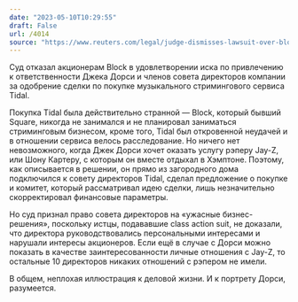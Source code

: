 ```yaml
---
date: "2023-05-10T10:29:55"
draft: False
url: /4014
source: "https://www.reuters.com/legal/judge-dismisses-lawsuit-over-blocks-terrible-purchase-jay-zs-tidal-2023-05-09/"
---
```


Суд отказал акционерам Block в удовлетворении иска по привлечению к ответственности Джека Дорси и членов совета директоров компании за одобрение сделки по покупке музыкального стримингового сервиса Tidal.

Покупка Tidal была действительно странной — Block, который бывший Square, никогда не занимался и не планировал заниматься стриминговым бизнесом, кроме того, Tidal был откровенной неудачей и в отношении сервиса велось расследование. Но ничего нет невозможного, когда Джек Дорси хочет оказать услугу рэперу Jay-Z, или Шону Картеру, с которым он вместе отдыхал в Хэмптоне. Поэтому, как описывается в решении, он прямо из загородного дома подключился к совету директоров Tidal, сделал предложение о покупке и комитет, который рассматривал идею сделки, лишь незначительно скорректировал финансовые параметры. 

Но суд признал право совета директоров на «ужасные бизнес-решения», поскольку истцы, подававшие class action suit, не доказали, что директора руководствовались персональными интересами и нарушали интересы акционеров. Если ещё в случае с Дорси можно показать в качестве заинтересованности личные отношения с Jay-Z, то остальные 10 директоров никаких отношений с рэпером не имели.

В общем, неплохая иллюстрация к деловой жизни. И к портрету Дорси, разумеется.
